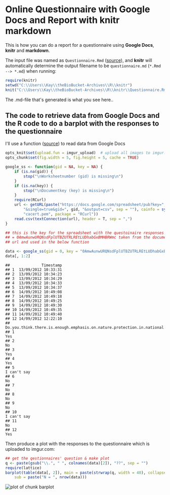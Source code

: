 # Online Questionnaire with Google Docs and Report with knitr markdown
This is how you can do a report for a questionnaire using **Google Docs**, **knitr** and **markdown**.

The input file was named as `Questionnaire.Rmd`
([source](https://github.com/gimoya/theBioBucket-Archives/blob/master/R/knitr/Questionnaire.Rmd)),
and **knitr** will automatically determine the output filename to be
`questionnaire.md` (`*.Rmd --> *.md`) when running:


```r
require(knitr)
setwd("C:\\Users\\Kay\\theBioBucket-Archives\\R\\knitr")
knit("C:\\Users\\Kay\\theBioBucket-Archives\\R\\knitr\\Questionnaire.Rmd")
```


The .md-file that's generated is what you see here..

## The code to retrieve data from Google Docs and the R code to do a barplot with the responses to the questionnaire
I'll use a function ([source](https://github.com/gimoya/theBioBucket-Archives/blob/master/R/Functions/google_ss.R)) to read data from Google Docs

```r
opts_knit$set(upload.fun = imgur_upload)  # upload all images to imgur.com
opts_chunk$set(fig.width = 5, fig.height = 5, cache = TRUE)
```



```r
google_ss <- function(gid = NA, key = NA) {
    if (is.na(gid)) {
        stop("\nWorksheetnumber (gid) is missing\n")
    }
    if (is.na(key)) {
        stop("\nDocumentkey (key) is missing\n")
    }
    require(RCurl)
    url <- getURL(paste("https://docs.google.com/spreadsheet/pub?key=", key, 
        "&single=true&gid=", gid, "&output=csv", sep = ""), cainfo = system.file("CurlSSL", 
        "cacert.pem", package = "RCurl"))
    read.csv(textConnection(url), header = T, sep = ",")
}

## this is the key for the spreadsheet with the questoinaire responses key
## = 0AmwAunwURQNsdFplUTBZUTRLREtLUDhabGxBMHBRWmc taken from the documents
## url and used in the below function

data <- google_ss(gid = 0, key = "0AmwAunwURQNsdFplUTBZUTRLREtLUDhabGxBMHBRWmc")
data[, 1:2]
```

```
##              Timestamp
## 1  13/09/2012 10:33:31
## 2  13/09/2012 10:34:23
## 3  13/09/2012 10:34:29
## 4  13/09/2012 10:34:33
## 5  13/09/2012 10:34:37
## 6  14/09/2012 10:49:08
## 7  14/09/2012 10:49:18
## 8  14/09/2012 10:49:25
## 9  14/09/2012 10:49:30
## 10 14/09/2012 10:49:35
## 11 14/09/2012 10:49:40
## 12 14/09/2012 12:22:10
##    Do.you.think.there.is.enough.emphasis.on.nature.protection.in.national.policies.
## 1                                                                               Yes
## 2                                                                                No
## 3                                                                               Yes
## 4                                                                               Yes
## 5                                                                       I can't say
## 6                                                                                No
## 7                                                                                No
## 8                                                                                No
## 9                                                                                No
## 10                                                                      I can't say
## 11                                                                               No
## 12                                                                              Yes
```


Then produce a plot with the responses to the questionnaire which is uploaded to imgur.com:


```r
## get the qestionnaires' question & make plot
q <- paste(gsub("\\.", " ", colnames(data)[2]), "??", sep = "")
require(lattice)
barplot(table(data[, 2]), main = paste(strwrap(q, width = 40), collapse = "\n"), 
    sub = paste("N = ", nrow(data)))
```

![plot of chunk barplot](http://i.imgur.com/MRUWh.png) 

